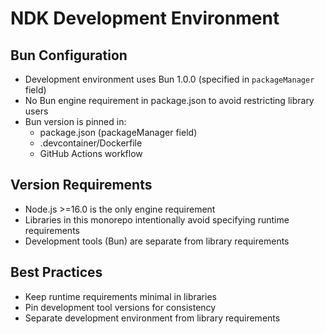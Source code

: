 # NDK Development Environment

## Bun Configuration

- Development environment uses Bun 1.0.0 (specified in `packageManager` field)
- No Bun engine requirement in package.json to avoid restricting library users
- Bun version is pinned in:
  - package.json (packageManager field)
  - .devcontainer/Dockerfile
  - GitHub Actions workflow

## Version Requirements

- Node.js >=16.0 is the only engine requirement
- Libraries in this monorepo intentionally avoid specifying runtime requirements
- Development tools (Bun) are separate from library requirements

## Best Practices

- Keep runtime requirements minimal in libraries
- Pin development tool versions for consistency
- Separate development environment from library requirements